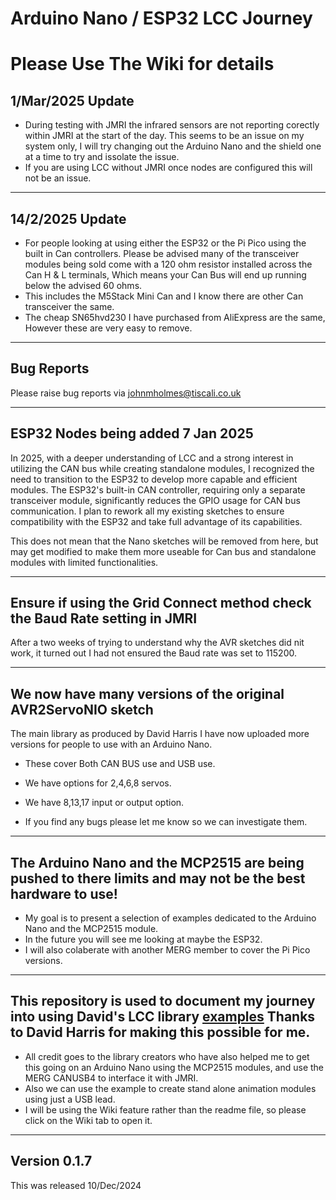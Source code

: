 # Arduino Nano / ESP32 LCC Journey

# Please Use The Wiki for details

## 1/Mar/2025 Update

- During testing with JMRI the infrared sensors are not reporting corectly within JMRI at the start of the day. This seems to be an issue on my system only, I will try changing out the Arduino Nano and the shield one at a time to try and issolate the issue.
- If you are using LCC without JMRI once nodes are configured this will not be an issue.

----

## 14/2/2025 Update

- For people looking at using either the ESP32 or the Pi Pico using the built in Can controllers. Please be advised many of the transceiver modules being sold come with a 120 ohm resistor installed across the Can H & L terminals, Which means your Can Bus will end up running below the advised 60 ohms.
- This includes the M5Stack Mini Can and I know there are other Can transceiver the same.
- The cheap SN65hvd230 I have purchased from AliExpress are the same, However these are very easy to remove.

----

## Bug Reports

Please raise bug reports via johnmholmes@tiscali.co.uk

----

## ESP32 Nodes being added 7 Jan 2025

In 2025, with a deeper understanding of LCC and a strong interest in utilizing the CAN bus while creating standalone modules, I recognized the need to transition to the ESP32 to develop more capable and efficient modules. The ESP32's built-in CAN controller, requiring only a separate transceiver module, significantly reduces the GPIO usage for CAN bus communication. I plan to rework all my existing sketches to ensure compatibility with the ESP32 and take full advantage of its capabilities.

This does not mean that the Nano sketches will be removed from here, but may get modified to make them more useable for Can bus and standalone modules with limited functionalities.

----

## Ensure if using the Grid Connect method check the Baud Rate setting in JMRI

After a two weeks of trying to understand why the AVR sketches did nit work, it turned out I had not ensured the Baud rate was set to 115200.

----
## We now have many versions of the original AVR2ServoNIO sketch 

The main library as produced by David Harris I have now uploaded more versions for people to use with an Arduino Nano.

 - These cover Both CAN BUS use and USB use.
 - We have options for 2,4,6,8 servos.
 - We have 8,13,17 input or output option.

 - If you find any bugs please let me know so we can investigate them.

----

## The Arduino Nano and the MCP2515 are being pushed to there limits and may not be the best hardware to use!

- My goal is to present a selection of examples dedicated to the Arduino Nano and the MCP2515 module.
- In the future you will see me looking at maybe the ESP32.
- I will also colaberate with another MERG member to cover the Pi Pico versions.

----

## This repository is used to document my journey into using David's LCC library [examples](https://github.com/openlcb/OpenLCB_Single_Thread) Thanks to David Harris for making this possible for me.

- All credit goes to the library creators who have also helped me to get this going on an Arduino Nano using the MCP2515 modules, and use the MERG CANUSB4 to interface it with JMRI.
- Also we can use the example to create stand alone animation modules using just a USB lead.
- I will be using the Wiki feature rather than the readme file, so please click on the Wiki tab to open it.

----

## Version 0.1.7

This was released 10/Dec/2024





